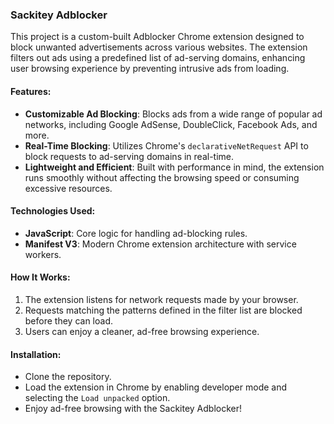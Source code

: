 ### Sackitey Adblocker

This project is a custom-built Adblocker Chrome extension designed to block unwanted advertisements across various websites. The extension filters out ads using a predefined list of ad-serving domains, enhancing user browsing experience by preventing intrusive ads from loading.

#### Features:
- **Customizable Ad Blocking**: Blocks ads from a wide range of popular ad networks, including Google AdSense, DoubleClick, Facebook Ads, and more.
- **Real-Time Blocking**: Utilizes Chrome's `declarativeNetRequest` API to block requests to ad-serving domains in real-time.
- **Lightweight and Efficient**: Built with performance in mind, the extension runs smoothly without affecting the browsing speed or consuming excessive resources.

#### Technologies Used:
- **JavaScript**: Core logic for handling ad-blocking rules.
- **Manifest V3**: Modern Chrome extension architecture with service workers.

#### How It Works:
1. The extension listens for network requests made by your browser.
2. Requests matching the patterns defined in the filter list are blocked before they can load.
3. Users can enjoy a cleaner, ad-free browsing experience.

#### Installation:
- Clone the repository.
- Load the extension in Chrome by enabling developer mode and selecting the `Load unpacked` option.
- Enjoy ad-free browsing with the Sackitey Adblocker!


